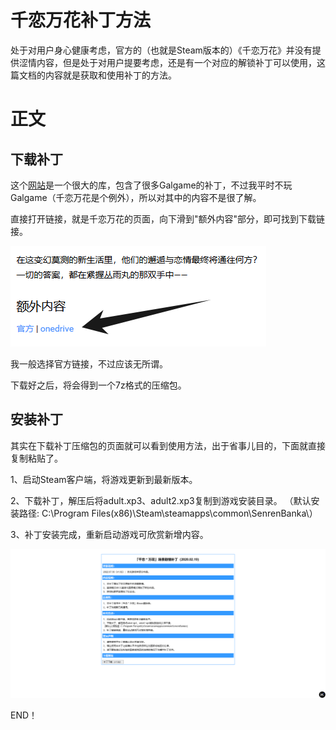 # 千恋万花补丁方法

处于对用户身心健康考虑，官方的（也就是Steam版本的）《千恋万花》并没有提供涩情内容，但是处于对用户提要考虑，还是有一个对应的解锁补丁可以使用，这篇文档的内容就是获取和使用补丁的方法。

# 正文

## 下载补丁

这个[网站](https://steamgalgame.com/Senren_Banka.html)是一个很大的库，包含了很多Galgame的补丁，不过我平时不玩Galgame（千恋万花是个例外），所以对其中的内容不是很了解。

直接打开链接，就是千恋万花的页面，向下滑到"额外内容"部分，即可找到下载链接。

![补丁下载地址](千恋万花补丁方法.assets/image-20241024191541295.png)

我一般选择官方链接，不过应该无所谓。

下载好之后，将会得到一个7z格式的压缩包。

## 安装补丁

其实在下载补丁压缩包的页面就可以看到使用方法，出于省事儿目的，下面就直接复制粘贴了。

1、启动Steam客户端，将游戏更新到最新版本。

2、下载补丁，解压后将adult.xp3、adult2.xp3复制到游戏安装目录。
（默认安装路径: C:\Program Files(x86)\Steam\steamapps\common\SenrenBanka\）

3、补丁安装完成，重新启动游戏可欣赏新增内容。

![千恋万花补丁下载网页](千恋万花补丁方法.assets/image-20241024192358231-1729769045054-1.png)

END！